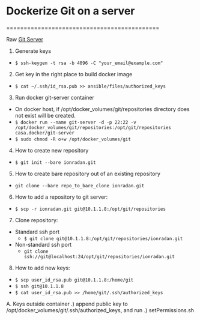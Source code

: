 # Dockerize Git on a server
============================================

Raw [Git Server](http://git-scm.com/book/en/v1/Git-on-the-Server-Getting-Git-on-a-Server)

1. Generate keys
  * `$ ssh-keygen -t rsa -b 4096 -C "your_email@example.com"`
2. Get key in the right place to build docker image
  * `$ cat ~/.ssh/id_rsa.pub >> ansible/files/authorized_keys`
3. Run docker git-server container
  * On docker host, if /opt/docker_volumes/git/repositories directory does not exist will be created.
  * `$ docker run --name git-server -d -p 22:22 -v /opt/docker_volumes/git/repositories:/opt/git/repositories casa.docker/git-server`
  * `$ sudo chmod -R o+w /opt/docker_volumes/git`
4. How to create new repository
  * `$ git init --bare ionradan.git`
5. How to create bare repository out of an existing repository
  * `git clone --bare repo_to_bare_clone ionradan.git`
6. How to add a repository to git server:
  * `$ scp -r ionradan.git git@10.1.1.8:/opt/git/repositories`
7. Clone repository:
  * Standard ssh port
    * `$ git clone git@10.1.1.8:/opt/git/repositories/ionradan.git`
  * Non-standard ssh port
    * `git clone ssh://git@localhost:24/opt/git/repositories/ionradan.git`
8. How to add new keys:
 * `$ scp user_id_rsa.pub git@10.1.1.8:/home/git`
 * `$ ssh git@10.1.1.8`
 * `$ cat user_id_rsa.pub >> /home/git/.ssh/authorized_keys`

A. Keys outside container
 .) append public key to /opt/docker_volumes/git/.ssh/authorized_keys, and run
 .) setPermissions.sh
